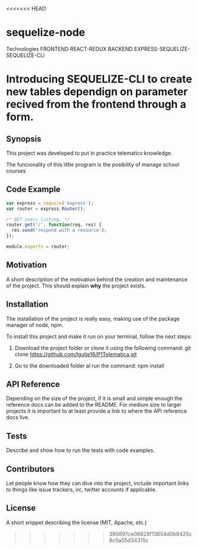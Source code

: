<<<<<<< HEAD
# sequelize-node
Technologies
FRONTEND REACT-REDUX
BACKEND  EXPRESS-SEQUELIZE-SEQUELIZE-CLI

Introducing SEQUELIZE-CLI to create new tables dependign on parameter recived from
the frontend through a form.
=======
## Synopsis

This project was developed to put in practice telematics knowledge. 


The funcionality of this little program is the posibility of manage school courses 

## Code Example

```javascript
var express = require('express');
var router = express.Router();

/* GET users listing. */
router.get('/', function(req, res) {
  res.send('respond with a resource');
});

module.exports = router;
```

## Motivation

A short description of the motivation behind the creation and maintenance of the project. This should explain **why** the project exists.

## Installation

The installation of the project is really easy, making use of the package manager of node, npm.

To install this project and make it run on your terminal, follow the next steps:

1. Download the project folder or clone it using the following command: git clone https://github.com/lgutie16/P1Telematica.git


2. Go to the downloaded folder al run the command: npm install

## API Reference

Depending on the size of the project, if it is small and simple enough the reference docs can be added to the README. For medium size to larger projects it is important to at least provide a link to where the API reference docs live.

## Tests

Describe and show how to run the tests with code examples.

## Contributors

Let people know how they can dive into the project, include important links to things like issue trackers, irc, twitter accounts if applicable.

## License

A short snippet describing the license (MIT, Apache, etc.)
>>>>>>> 390897ce08828f13654d0b8425c8c0a55d34315c
